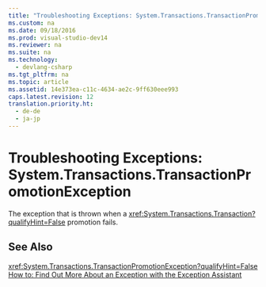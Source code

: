 ```yaml
---
title: "Troubleshooting Exceptions: System.Transactions.TransactionPromotionException"
ms.custom: na
ms.date: 09/18/2016
ms.prod: visual-studio-dev14
ms.reviewer: na
ms.suite: na
ms.technology: 
  - devlang-csharp
ms.tgt_pltfrm: na
ms.topic: article
ms.assetid: 14e373ea-c11c-4634-ae2c-9ff630eee993
caps.latest.revision: 12
translation.priority.ht: 
  - de-de
  - ja-jp
---
```

# Troubleshooting Exceptions: System.Transactions.TransactionPromotionException
The exception that is thrown when a <xref:System.Transactions.Transaction?qualifyHint=False> promotion fails.  
  
## See Also  
 <xref:System.Transactions.TransactionPromotionException?qualifyHint=False>   
 [How to: Find Out More About an Exception with the Exception Assistant](../Topic/How%20to:%20Use%20the%20Exception%20Assistant.md)
